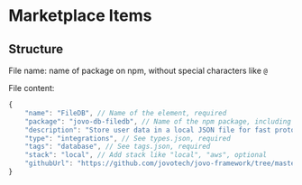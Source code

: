 # Marketplace Items

## Structure

File name: name of package on npm, without special characters like `@`

File content:

```js
{
    "name": "FileDB", // Name of the element, required
    "package": "jovo-db-filedb", // Name of the npm package, including special characters, required 
    "description": "Store user data in a local JSON file for fast prototyping and debugging", // Up to 100 characters, required
    "type": "integrations", // See types.json, required
    "tags": "database", // See tags.json, required
    "stack": "local", // Add stack like "local", "aws", optional
    "githubUrl": "https://github.com/jovotech/jovo-framework/tree/master/jovo-integrations/jovo-db-filedb" // Link to GitHub repo/subrepo, required
}
```
